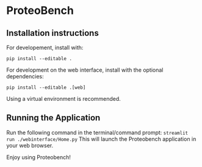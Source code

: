 # ProteoBench

## Installation instructions

For developement, install with:

```
pip install --editable .
```

For development on the web interface, install with the optional dependencies:

```
pip install --editable .[web]
```

Using a virtual environment is recommended.

## Running the Application
Run the following command in the terminal/command prompt: `streamlit run ./webinterface/Home.py`
This will launch the Proteobench application in your web browser.

Enjoy using Proteobench!

